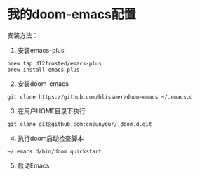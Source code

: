 # 我的doom-emacs配置

安装方法：

1. 安装emacs-plus

``` shell
brew tap d12frosted/emacs-plus
brew install emacs-plus
```
2. 安装doom-emacs

``` shell
git clone https://github.com/hlissner/doom-emacs ~/.emacs.d
```
3. 在用户HOME目录下执行

``` shell
git clone git@github.com:cnsunyour/.doom.d.git
```
4. 执行doom启动检查脚本

``` shell
~/.emacs.d/bin/doom quickstart
```
5. 启动Emacs
